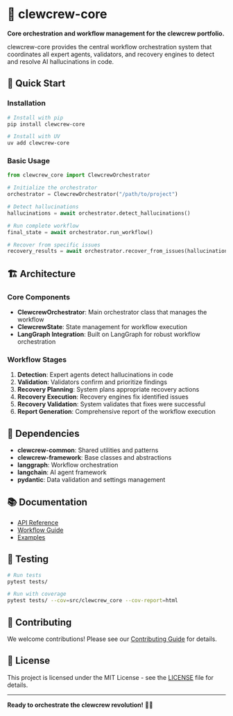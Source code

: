 # 🧠 clewcrew-core

**Core orchestration and workflow management for the clewcrew portfolio.**

clewcrew-core provides the central workflow orchestration system that coordinates all expert agents, validators, and recovery engines to detect and resolve AI hallucinations in code.

## 🚀 Quick Start

### Installation

```bash
# Install with pip
pip install clewcrew-core

# Install with UV
uv add clewcrew-core
```

### Basic Usage

```python
from clewcrew_core import ClewcrewOrchestrator

# Initialize the orchestrator
orchestrator = ClewcrewOrchestrator("/path/to/project")

# Detect hallucinations
hallucinations = await orchestrator.detect_hallucinations()

# Run complete workflow
final_state = await orchestrator.run_workflow()

# Recover from specific issues
recovery_results = await orchestrator.recover_from_issues(hallucinations)
```

## 🏗️ Architecture

### Core Components

- **ClewcrewOrchestrator**: Main orchestrator class that manages the workflow
- **ClewcrewState**: State management for workflow execution
- **LangGraph Integration**: Built on LangGraph for robust workflow orchestration

### Workflow Stages

1. **Detection**: Expert agents detect hallucinations in code
2. **Validation**: Validators confirm and prioritize findings
3. **Recovery Planning**: System plans appropriate recovery actions
4. **Recovery Execution**: Recovery engines fix identified issues
5. **Recovery Validation**: System validates that fixes were successful
6. **Report Generation**: Comprehensive report of the workflow execution

## 🔧 Dependencies

- **clewcrew-common**: Shared utilities and patterns
- **clewcrew-framework**: Base classes and abstractions
- **langgraph**: Workflow orchestration
- **langchain**: AI agent framework
- **pydantic**: Data validation and settings management

## 📚 Documentation

- [API Reference](https://github.com/louspringer/clewcrew-core#readme)
- [Workflow Guide](https://github.com/louspringer/clewcrew-core#workflow-guide)
- [Examples](https://github.com/louspringer/clewcrew-core#examples)

## 🧪 Testing

```bash
# Run tests
pytest tests/

# Run with coverage
pytest tests/ --cov=src/clewcrew_core --cov-report=html
```

## 🤝 Contributing

We welcome contributions! Please see our [Contributing Guide](https://github.com/louspringer/clewcrew-core/blob/main/CONTRIBUTING.md) for details.

## 📄 License

This project is licensed under the MIT License - see the [LICENSE](LICENSE) file for details.

---

**Ready to orchestrate the clewcrew revolution!** 🧠✨







